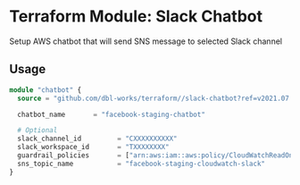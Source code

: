 # Terraform Module: Slack Chatbot

Setup AWS chatbot that will send SNS message to selected Slack channel

## Usage
```terraform
module "chatbot" {
  source = "github.com/dbl-works/terraform//slack-chatbot?ref=v2021.07.05"

  chatbot_name       = "facebook-staging-chatbot"

  # Optional
  slack_channel_id         = "CXXXXXXXXXX"
  slack_workspace_id       = "TXXXXXXXX"
  guardrail_policies       = ["arn:aws:iam::aws:policy/CloudWatchReadOnlyAccess"]
  sns_topic_name           = "facebook-staging-cloudwatch-slack"
}
```
